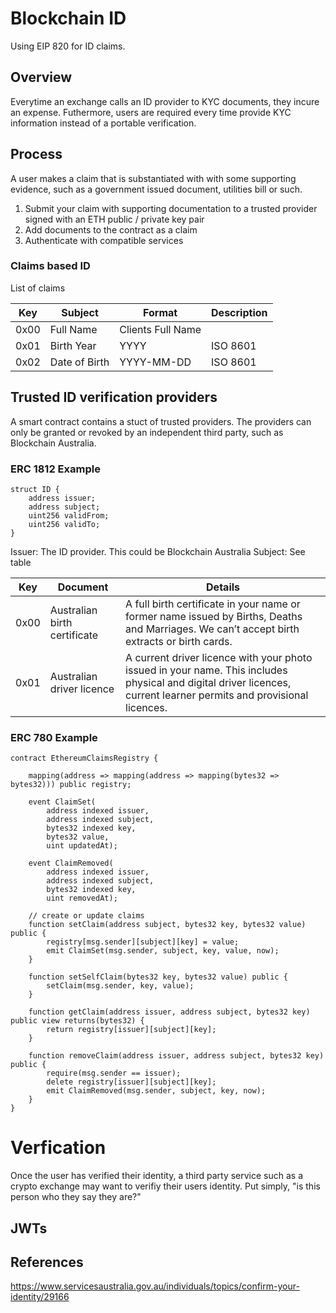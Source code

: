 # Blockchain ID

Using EIP 820 for ID claims.

## Overview

Everytime an exchange calls an ID provider to KYC documents, they incure an expense.  Futhermore, users are required every time provide KYC information instead of a portable verification.

## Process

A user makes a claim that is substantiated with with some supporting evidence, such as a government issued document, utilities bill or such.

1. Submit your claim with supporting documentation to a trusted provider signed with an ETH public / private key pair
2. Add documents to the contract as a claim
3. Authenticate with compatible services

### Claims based ID

List of claims

| Key | Subject | Format | Description |
|---|---|---|---|
| 0x00 | Full Name | Clients Full Name |  |
| 0x01 | Birth Year | YYYY | ISO 8601 |
| 0x02 | Date of Birth | YYYY-MM-DD | ISO 8601 |


## Trusted ID verification providers

A smart contract contains a stuct of trusted providers.  The providers can only be granted or revoked by an independent third party, such as Blockchain Australia.


### ERC 1812 Example

```
struct ID {
	address issuer;
	address subject;
	uint256 validFrom;
	uint256 validTo;
}
```

Issuer: The ID provider.  This could be Blockchain Australia
Subject:  See table


| Key | Document | Details
| --- | --- | ---
| 0x00 | Australian birth certificate | A full birth certificate in your name or former name issued by Births, Deaths and Marriages. We can’t accept birth extracts or birth cards.
| 0x01 | Australian driver licence | A current driver licence with your photo issued in your name. This includes physical and digital driver licences, current learner permits and provisional licences. 


### ERC 780 Example
```
contract EthereumClaimsRegistry {

    mapping(address => mapping(address => mapping(bytes32 => bytes32))) public registry;

    event ClaimSet(
        address indexed issuer,
        address indexed subject,
        bytes32 indexed key,
        bytes32 value,
        uint updatedAt);

    event ClaimRemoved(
        address indexed issuer,
        address indexed subject,
        bytes32 indexed key,
        uint removedAt);

    // create or update claims
    function setClaim(address subject, bytes32 key, bytes32 value) public {
        registry[msg.sender][subject][key] = value;
        emit ClaimSet(msg.sender, subject, key, value, now);
    }

    function setSelfClaim(bytes32 key, bytes32 value) public {
        setClaim(msg.sender, key, value);
    }

    function getClaim(address issuer, address subject, bytes32 key) public view returns(bytes32) {
        return registry[issuer][subject][key];
    }

    function removeClaim(address issuer, address subject, bytes32 key) public {
        require(msg.sender == issuer);
        delete registry[issuer][subject][key];
        emit ClaimRemoved(msg.sender, subject, key, now);
    }
}
```

# Verfication

Once the user has verified their identity, a third party service such as a crypto exchange may want to verifiy their users identity.  Put simply, "is this person who they say they are?"

## JWTs


## References
https://www.servicesaustralia.gov.au/individuals/topics/confirm-your-identity/29166
